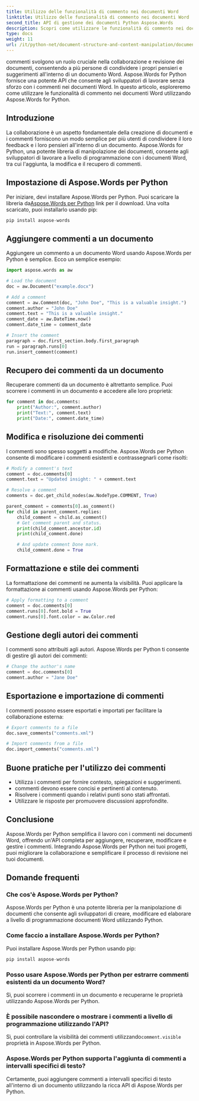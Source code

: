 ```yaml
---
title: Utilizzo delle funzionalità di commento nei documenti Word
linktitle: Utilizzo delle funzionalità di commento nei documenti Word
second_title: API di gestione dei documenti Python Aspose.Words
description: Scopri come utilizzare le funzionalità di commento nei documenti Word usando Aspose.Words per Python. Guida passo passo con codice sorgente. Migliora la collaborazione e semplifica le revisioni nei documenti.
type: docs
weight: 11
url: /it/python-net/document-structure-and-content-manipulation/document-comments/
---
```


commenti svolgono un ruolo cruciale nella collaborazione e revisione dei documenti, consentendo a più persone di condividere i propri pensieri e suggerimenti all'interno di un documento Word. Aspose.Words for Python fornisce una potente API che consente agli sviluppatori di lavorare senza sforzo con i commenti nei documenti Word. In questo articolo, esploreremo come utilizzare le funzionalità di commento nei documenti Word utilizzando Aspose.Words for Python.

## Introduzione

La collaborazione è un aspetto fondamentale della creazione di documenti e i commenti forniscono un modo semplice per più utenti di condividere il loro feedback e i loro pensieri all'interno di un documento. Aspose.Words for Python, una potente libreria di manipolazione dei documenti, consente agli sviluppatori di lavorare a livello di programmazione con i documenti Word, tra cui l'aggiunta, la modifica e il recupero di commenti.

## Impostazione di Aspose.Words per Python

 Per iniziare, devi installare Aspose.Words per Python. Puoi scaricare la libreria da[Aspose.Words per Python](https://releases.aspose.com/words/python/) link per il download. Una volta scaricato, puoi installarlo usando pip:

```python
pip install aspose-words
```

## Aggiungere commenti a un documento

Aggiungere un commento a un documento Word usando Aspose.Words per Python è semplice. Ecco un semplice esempio:

```python
import aspose.words as aw

# Load the document
doc = aw.Document("example.docx")

# Add a comment
comment = aw.Comment(doc, "John Doe", "This is a valuable insight.")
comment.author = "John Doe"
comment.text = "This is a valuable insight."
comment_date = aw.DateTime.now()
comment.date_time = comment_date

# Insert the comment
paragraph = doc.first_section.body.first_paragraph
run = paragraph.runs[0]
run.insert_comment(comment)
```

## Recupero dei commenti da un documento

Recuperare commenti da un documento è altrettanto semplice. Puoi scorrere i commenti in un documento e accedere alle loro proprietà:

```python
for comment in doc.comments:
    print("Author:", comment.author)
    print("Text:", comment.text)
    print("Date:", comment.date_time)
```

## Modifica e risoluzione dei commenti

I commenti sono spesso soggetti a modifiche. Aspose.Words per Python consente di modificare i commenti esistenti e contrassegnarli come risolti:

```python
# Modify a comment's text
comment = doc.comments[0]
comment.text = "Updated insight: " + comment.text

# Resolve a comment
comments = doc.get_child_nodes(aw.NodeType.COMMENT, True)

parent_comment = comments[0].as_comment()
for child in parent_comment.replies:
	child_comment = child.as_comment()
	# Get comment parent and status.
	print(child_comment.ancestor.id)
	print(child_comment.done)

	# And update comment Done mark.
	child_comment.done = True
```

## Formattazione e stile dei commenti

La formattazione dei commenti ne aumenta la visibilità. Puoi applicare la formattazione ai commenti usando Aspose.Words per Python:

```python
# Apply formatting to a comment
comment = doc.comments[0]
comment.runs[0].font.bold = True
comment.runs[0].font.color = aw.Color.red
```

## Gestione degli autori dei commenti

I commenti sono attribuiti agli autori. Aspose.Words per Python ti consente di gestire gli autori dei commenti:

```python
# Change the author's name
comment = doc.comments[0]
comment.author = "Jane Doe"
```

## Esportazione e importazione di commenti

I commenti possono essere esportati e importati per facilitare la collaborazione esterna:

```python
# Export comments to a file
doc.save_comments("comments.xml")

# Import comments from a file
doc.import_comments("comments.xml")
```

## Buone pratiche per l'utilizzo dei commenti

- Utilizza i commenti per fornire contesto, spiegazioni e suggerimenti.
- commenti devono essere concisi e pertinenti al contenuto.
- Risolvere i commenti quando i relativi punti sono stati affrontati.
- Utilizzare le risposte per promuovere discussioni approfondite.

## Conclusione

Aspose.Words per Python semplifica il lavoro con i commenti nei documenti Word, offrendo un'API completa per aggiungere, recuperare, modificare e gestire i commenti. Integrando Aspose.Words per Python nei tuoi progetti, puoi migliorare la collaborazione e semplificare il processo di revisione nei tuoi documenti.

## Domande frequenti

### Che cos'è Aspose.Words per Python?

Aspose.Words per Python è una potente libreria per la manipolazione di documenti che consente agli sviluppatori di creare, modificare ed elaborare a livello di programmazione documenti Word utilizzando Python.

### Come faccio a installare Aspose.Words per Python?

Puoi installare Aspose.Words per Python usando pip:
```python
pip install aspose-words
```

### Posso usare Aspose.Words per Python per estrarre commenti esistenti da un documento Word?

Sì, puoi scorrere i commenti in un documento e recuperarne le proprietà utilizzando Aspose.Words per Python.

### È possibile nascondere o mostrare i commenti a livello di programmazione utilizzando l'API?

 Sì, puoi controllare la visibilità dei commenti utilizzando`comment.visible` proprietà in Aspose.Words per Python.

### Aspose.Words per Python supporta l'aggiunta di commenti a intervalli specifici di testo?

Certamente, puoi aggiungere commenti a intervalli specifici di testo all'interno di un documento utilizzando la ricca API di Aspose.Words per Python.